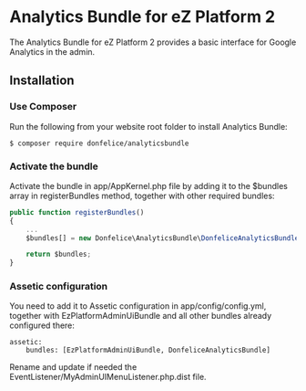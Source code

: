 # Analytics Bundle for eZ Platform 2

The Analytics Bundle for eZ Platform 2 provides a basic interface for Google Analytics in the admin.

## Installation

### Use Composer

Run the following from your website root folder to install Analytics Bundle:

```
$ composer require donfelice/analyticsbundle
```

### Activate the bundle

Activate the bundle in app/AppKernel.php file by adding it to the $bundles array in registerBundles method, together with other required bundles:

```javascript
public function registerBundles()
{
    ...
    $bundles[] = new Donfelice\AnalyticsBundle\DonfeliceAnalyticsBundle();

    return $bundles;
}
```

### Assetic configuration

You need to add it to Assetic configuration in app/config/config.yml, together with EzPlatformAdminUiBundle and all other bundles already configured there:

```
assetic:
    bundles: [EzPlatformAdminUiBundle, DonfeliceAnalyticsBundle]
```


Rename and update if needed the EventListener/MyAdminUIMenuListener.php.dist file.

